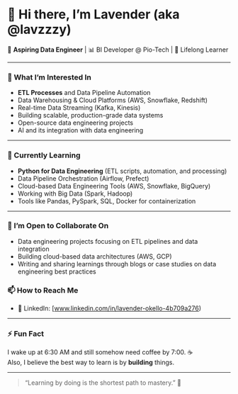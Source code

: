 # 👋 Hi there, I’m Lavender (aka @lavzzzy)

🎯 **Aspiring Data Engineer** | 📊 BI Developer @ Pio-Tech | 🧠 Lifelong Learner

---

### 👀 What I’m Interested In
- **ETL Processes** and Data Pipeline Automation
- Data Warehousing & Cloud Platforms (AWS, Snowflake, Redshift)
- Real-time Data Streaming (Kafka, Kinesis)
- Building scalable, production-grade data systems
- Open-source data engineering projects
- AI and its integration with data engineering

---

### 🌱 Currently Learning
- **Python for Data Engineering** (ETL scripts, automation, and processing)
- Data Pipeline Orchestration (Airflow, Prefect)
- Cloud-based Data Engineering Tools (AWS, Snowflake, BigQuery)
- Working with Big Data (Spark, Hadoop)
- Tools like Pandas, PySpark, SQL, Docker for containerization

---

### 🤝 I’m Open to Collaborate On
- Data engineering projects focusing on ETL pipelines and data integration
- Building cloud-based data architectures (AWS, GCP)
- Writing and sharing learnings through blogs or case studies on data engineering best practices


### 📫 How to Reach Me
- 💬 LinkedIn: [www.linkedin.com/in/lavender-okello-4b709a276)

---

### ⚡ Fun Fact
I wake up at 6:30 AM and still somehow need coffee by 7:00. ☕  
Also, I believe the best way to learn is by **building** things.

---

> “Learning by doing is the shortest path to mastery.” 🚀


